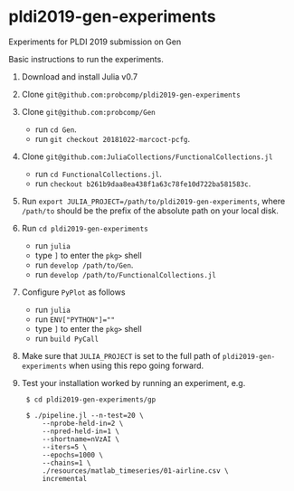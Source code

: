 # pldi2019-gen-experiments
Experiments for PLDI 2019 submission on Gen

Basic instructions to run the experiments.

1. Download and install Julia v0.7

2. Clone `git@github.com:probcomp/pldi2019-gen-experiments`

3. Clone `git@github.com:probcomp/Gen`
    - run `cd Gen`.
    - run `git checkout 20181022-marcoct-pcfg`.

4. Clone `git@github.com:JuliaCollections/FunctionalCollections.jl`
    - run `cd FunctionalCollections.jl`.
    - run `checkout b261b9daa8ea438f1a63c78fe10d722ba581583c`.

5. Run `export JULIA_PROJECT=/path/to/pldi2019-gen-experiments`, where
    `/path/to` should be the prefix of the absolute path on your local disk.

6. Run `cd pldi2019-gen-experiments`
    - run `julia`
    - type `]` to enter the `pkg>` shell
    - run `develop /path/to/Gen`.
    - run `develop /path/to/FunctionalCollections.jl`

7. Configure `PyPlot` as follows
     - run `julia`
     - run `ENV["PYTHON"]=""`
     - type `]` to enter the `pkg>` shell
     - run `build PyCall`

8. Make sure that `JULIA_PROJECT` is set to the full path of
    `pldi2019-gen-experiments` when using this repo going forward.

9. Test your installation worked by running an experiment, e.g.

        $ cd pldi2019-gen-experiments/gp

        $ ./pipeline.jl --n-test=20 \
            --nprobe-held-in=2 \
            --npred-held-in=1 \
            --shortname=nVzAI \
            --iters=5 \
            --epochs=1000 \
            --chains=1 \
            ./resources/matlab_timeseries/01-airline.csv \
            incremental
